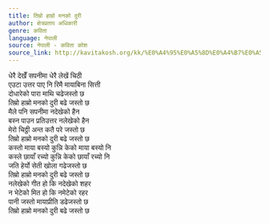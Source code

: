 ```yaml
---
title: तिम्रो हाम्रो मनको दुरी
author: क्षेत्रप्रताप अधिकारी
genre: कविता
language: नेपाली
source: नेपाली - कविता कोश
source_link: http://kavitakosh.org/kk/%E0%A4%95%E0%A5%8D%E0%A4%B7%E0%A5%87%E0%A4%A4%E0%A5%8D%E0%A4%B0%E0%A4%AA%E0%A5%8D%E0%A4%B0%E0%A4%A4%E0%A4%BE%E0%A4%AA_%E0%A4%85%E0%A4%A7%E0%A4%BF%E0%A4%95%E0%A4%BE%E0%A4%B0%E0%A5%80
---
```


धेरै देखेँ सपनीमा धेरै लेखें चिठी  
एउटा उत्तर पाए नि रिमै मायाबिना सित्ती  
दोधारेको पारा माथि चढेजस्तो छ  
तिम्रो हाम्रो मनको दुरी बढे जस्तो छ  
मैले पनि सपनीमा नदेखेको हैन  
बस्न पाउन प्रतिउत्तर नलेखेको हैन  
मेरो चिठ्ठी अन्त कतै परे जस्तो छ  
तिम्रो हाम्रो मनको दुरी बढे जस्तो छ  
कस्तो माया बस्यो कुन्नि केको माया बस्यो नि  
कस्ले छायाँ रच्यो कुन्नि केको छायाँ रच्यो नि  
जति हेर्यो सेती खोला गढेजस्तो छ  
तिम्रो हाम्रो मनको दुरी बढे जस्तो छ  
नलेखेको गीत हो कि नदेखेको शहर  
न भेटेको मित हो कि नमेटेको रहर  
पानी जस्तो मायाप्रीति डढेजस्तो छ  
तिम्रो हाम्रो मनको दुरी बढे जस्तो छ
